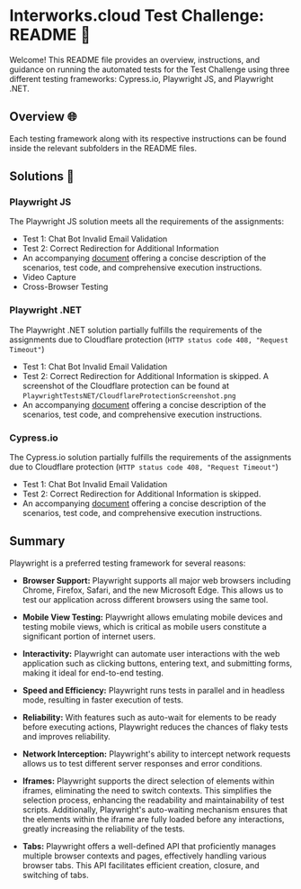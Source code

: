 # Interworks.cloud Test Challenge: README 🚀

Welcome! This README file provides an overview, instructions, and guidance on running the automated tests for the Test Challenge using three different testing frameworks: Cypress.io, Playwright JS, and Playwright .NET.

## Overview 🌐

Each testing framework along with its respective instructions can be found inside the relevant subfolders in the README files.

## Solutions 📂

### Playwright JS

The Playwright JS solution meets all the requirements of the assignments:

- Test 1: Chat Bot Invalid Email Validation
- Test 2: Correct Redirection for Additional Information
- An accompanying [document](PlaywrightTests/README.md) offering a concise description of the scenarios, test code, and comprehensive execution instructions.
- Video Capture
- Cross-Browser Testing

### Playwright .NET

The Playwright .NET solution partially fulfills the requirements of the assignments due to Cloudflare protection (`HTTP status code 408, "Request Timeout"`)

- Test 1: Chat Bot Invalid Email Validation
- Test 2: Correct Redirection for Additional Information is skipped. A screenshot of the Cloudflare protection can be found at `PlaywrightTestsNET/CloudflareProtectionScreenshot.png`
- An accompanying [document](PlaywrightTestsNET/README.md) offering a concise description of the scenarios, test code, and comprehensive execution instructions.

### Cypress.io

The Cypress.io solution partially fulfills the requirements of the assignments due to Cloudflare protection (`HTTP status code 408, "Request Timeout"`)

- Test 1: Chat Bot Invalid Email Validation
- Test 2: Correct Redirection for Additional Information is skipped.
- An accompanying [document](CypressTests/README.md) offering a concise description of the scenarios, test code, and comprehensive execution instructions.

## Summary

Playwright is a preferred testing framework for several reasons:

- **Browser Support:** Playwright supports all major web browsers including Chrome, Firefox, Safari, and the new Microsoft Edge. This allows us to test our application across different browsers using the same tool.

- **Mobile View Testing:** Playwright allows emulating mobile devices and testing mobile views, which is critical as mobile users constitute a significant portion of internet users.

- **Interactivity:** Playwright can automate user interactions with the web application such as clicking buttons, entering text, and submitting forms, making it ideal for end-to-end testing.

- **Speed and Efficiency:** Playwright runs tests in parallel and in headless mode, resulting in faster execution of tests.

- **Reliability:** With features such as auto-wait for elements to be ready before executing actions, Playwright reduces the chances of flaky tests and improves reliability.

- **Network Interception:** Playwright's ability to intercept network requests allows us to test different server responses and error conditions.

- **Iframes:** Playwright supports the direct selection of elements within iframes, eliminating the need to switch contexts. This simplifies the selection process, enhancing the readability and maintainability of test scripts. Additionally, Playwright's auto-waiting mechanism ensures that the elements within the iframe are fully loaded before any interactions, greatly increasing the reliability of the tests.

- **Tabs:** Playwright offers a well-defined API that proficiently manages multiple browser contexts and pages, effectively handling various browser tabs. This API facilitates efficient creation, closure, and switching of tabs.
